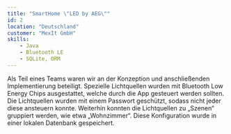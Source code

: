 ```yaml
---
title: "SmartHome \"LED by AEG\""
id: 2
location: "Deutschland"
customer: "MexIt GmbH"
skills:
    - Java
    - Bluetooth LE
    - SQLite, ORM
---
```


Als Teil eines Teams waren wir an der Konzeption und anschließenden Implementierung beteiligt. Spezielle Lichtquellen wurden mit Bluetooth Low Energy Chips ausgestattet, welche durch die App gesteuert werden sollten. Die Lichtquellen wurden mit einem Passwort geschützt, sodass nicht jeder diese ansteuern konnte. Weiterhin konnten die Lichtquellen zu „Szenen“ gruppiert werden, wie etwa „Wohnzimmer“. Diese Konfiguration wurde in einer lokalen Datenbank gespeichert.